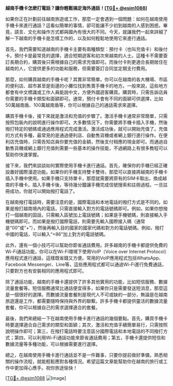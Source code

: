**越南手機卡怎麽打電話？讓你輕鬆搞定海外通話！[[TG💪+ @esim1088](https://t.me/s/esim1088)]**

如果你正在計劃前往越南旅遊或工作，那麼一定會遇到一個問題：如何在越南使用手機卡來進行通話？這看似簡單的事情，卻可能讓不少初到越南的人感到困惑。畢竟，語言、文化和操作方式都與國內有很大的不同。今天，就讓我們一起來詳細了解一下越南的手機卡是怎樣工作的，以及如何輕鬆地使用它來進行通話。

首先，我們需要知道越南的手機卡主要有兩種類型：預付卡（也叫充值卡）和後付卡。預付卡是最常見的選擇，適合短期遊客和初次來越南的人士。這種卡不需要簽訂長期合約，購買後只需根據自己的需求充值即可。而後付卡則更適合長期居住在越南的人，它提供更多的功能和服務，但需要簽訂合同並定期支付費用。

那麼，如何購買越南的手機卡呢？其實非常簡單。你可以在越南的各大機場、市區的便利店、超市甚至是街邊的小攤位找到售賣手機卡的地方。一般來說，這些地方都會有中文標識或工作人員能說中文，方便外國遊客購買。購買時，只需告訴店員你需要的手機卡類型和面額即可。通常，預付卡會有不同的面額可供選擇，比如50萬越南盾、100萬越南盾等，你可以根據自己的通話需求來選擇。

購買手機卡後，接下來就是激活和充值的步驟了。激活手機卡通常非常簡單，只需按照包裝內的說明進行操作即可。大多數情況下，你需要將手機卡插入手機，然後撥打特定的號碼或通過應用程式完成激活。激活成功後，就可以開始充值了。充值的方式有多種，最常見的是通過便利店、自動售貨機或者網上銀行進行操作。在便利店充值時，只需告知店員你要充值的金額，然後支付相應的現金即可。而通過自動售貨機或網上銀行充值則需要一些基本的操作技能，不過網路上有很多教程可以幫助你快速掌握。

接下來，我們來談談如何實際使用手機卡進行通話。首先，確保你的手機已經正確設置好國際漫遊功能。如果你的手機支持雙卡雙待，那麼可以直接將越南的手機卡插入手機中使用。如果手機只支持單卡，那麼就需要將原有的SIM卡取出，換成越南的手機卡。插入手機卡後，等待幾分鐘讓手機完成信號搜索和註冊過程。一旦註冊成功，你就可以開始撥打電話了。

在越南撥打電話時，需要注意的是，國際電話和本地電話的撥打方式是不同的。如果是撥打越南境內的電話，只需直接輸入對方的電話號碼即可。例如，如果你想撥打一個越南的固話，只需輸入區號加上電話號碼；如果是手機號碼，則直接輸入手機號碼即可。而如果是撥打國際電話，則需要先輸入國際接入碼（通常是“00”或“+”），然後再輸入目的國家的國家代碼和對方的電話號碼。例如，撥打中國的電話，可以輸入“+86”加上對方的電話號碼。

此外，還有一個小技巧可以幫助你節省通話費用。許多越南的手機卡都提供免費的Wi-Fi通話功能，你可以在Wi-Fi環境下使用VoIP（Voice over Internet Protocol）應用程式進行通話，這樣既省錢又方便。常用的VoIP應用程式包括WhatsApp、Facebook Messenger、Line等，這些應用程式都可以通過Wi-Fi進行免費通話，只要對方也有安裝相同的應用程式即可。

除了通話功能，越南的手機卡還提供了許多其他實用的功能，比如短信服務、數據流量套餐等。短信服務通常比通話便宜得多，如果你只是需要發送短消息，那麼這是一個很好的選擇。而數據流量套餐則是現代人不可或缺的一部分，無論是在越南旅遊還是工作，都需要隨時保持與外界的聯繫。許多手機卡都提供靈活的數據流量套餐，你可以根據自己的需求選擇適合的套餐。

最後，我們來總結一下在越南使用手機卡進行通話的幾個要點。首先，購買手機卡時要選擇適合自己需求的類型和面額；其次，激活和充值手續簡單易行，只需按照說明操作即可；第三，在撥打電話時要注意區分國際電話和本地電話的不同撥打方式；第四，可以利用Wi-Fi通話功能來節省通話費用；第五，手機卡還提供短信和數據流量等多種功能，可以根據需要進行選擇。

總之，在越南使用手機卡進行通話並不是一件難事，只要你提前做好準備，熟悉相關的操作流程，就能輕鬆應對各種情況。希望這篇文章能幫助你在越南的旅行或工作中更加得心應手。祝你旅途愉快！

[[TG💪+ @esim1088](https://t.me/s/esim1088) ![Image](https://i.postimg.cc/4NQfJmqS/Snipaste-2025-05-13-00-14-12.png)]